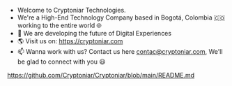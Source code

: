 - Welcome to Cryptoniar Technologies.
- We're a High-End Technology Company based in Bogotá, Colombia 🇨🇴 working to the entire world 🌐
- 👀 We are developing the future of Digital Experiences 
- 🌎 Visit us on: https://cryptoniar.com 
- 📫 Wanna work with us? Contact us here contac@cryptoniar.com, We'll be glad to connect with you 😃


https://github.com/Cryptoniar/Cryptoniar/blob/main/README.md
<!---
Cryptoniar/Cryptoniar is a ✨ special ✨ repository because its `README.md` (this file) appears on your GitHub profile.
You can click the Preview link to take a look at your changes.
--->
